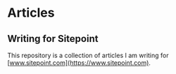 # Articles

## Writing for Sitepoint
This repository is a collection of articles I am writing for [www.sitepoint.com](https://www.sitepoint.com). 
